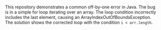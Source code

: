 This repository demonstrates a common off-by-one error in Java. The bug is in a simple for loop iterating over an array.  The loop condition incorrectly includes the last element, causing an ArrayIndexOutOfBoundsException. The solution shows the corrected loop with the condition `i < arr.length`.